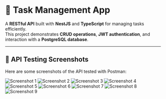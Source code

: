 # 📝 Task Management App

A **RESTful API** built with **NestJS** and **TypeScript** for managing tasks efficiently.  
This project demonstrates **CRUD operations**, **JWT authentication**, and interaction with a **PostgreSQL database**.

---

## 📸 API Testing Screenshots

Here are some screenshots of the API tested with Postman:  

![Screenshot 1](https://drive.google.com/file/d/1dESDhN2EXYgvIbCn1BF8oiSl9Xa_01Ga/view?usp=sharing)
![Screenshot 2](https://drive.google.com/file/d/1qHd1WhZdhqCKkz3UiMPOu-orIkeQFtdI/view?usp=sharing)
![Screenshot 3](https://drive.google.com/file/d/1Ju7kIAbxhxKCuPIVOtJWQW1J53bccuqe/view?usp=sharing)
![Screenshot 4](https://drive.google.com/file/d/1RR9y1DRoTcSNKwFqko-Yt46OvgZIAls4/view?usp=sharing)
![Screenshot 5](https://drive.google.com/file/d/1SgpAeVTygdLACGpoLHtKzvpCZtsxUmTM/view?usp=sharing)
![Screenshot 6](https://drive.google.com/file/d/1zVw9F7nmoPqe-9cSjDL8n_RtKPCxC1lD/view?usp=sharing)
![Screenshot 7](https://drive.google.com/file/d/18bRSnTgdKNV02_aBBUPOTT--oxfF4p8K/view?usp=sharing)
![Screenshot 8](https://drive.google.com/file/d/1Ik5McYXlgNH6B06bQO8CwF1gw5Kro3Wc/view?usp=sharing)
![Screenshot 9](https://drive.google.com/file/d/1qTJoJ6RBNcCW2dl0g81Muqhpe1JBX6X_/view?usp=sharing)
